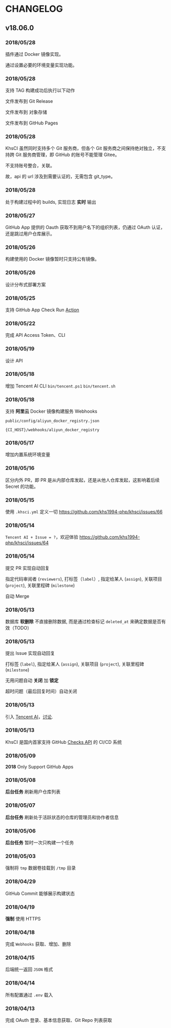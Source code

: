 # CHANGELOG

## v18.06.0

### 2018/05/28

插件通过 Docker 镜像实现。

通过设置必要的环境变量实现功能。

### 2018/05/28

支持 TAG 构建成功后执行以下动作

文件发布到 Git Release

文件发布到 对象存储

文件发布到 GitHub Pages

### 2018/05/28

KhsCI 虽然同时支持多个 Git 服务商，但各个 Git 服务商之间保持绝对独立，不支持跨 Git 服务商管理，即 GitHub 的账号不能管理 Gitee。

不支持账号整合，关联。

故，api 的 url 涉及到需要认证的，无需包含 git_type。

### 2018/05/28

处于构建过程中的 builds, 实现日志 **实时** 输出

### 2018/05/27

GitHub App 提供的 Oauth 获取不到用户名下的组织列表，仍通过 OAuth 认证，还是跳过用户仓库展示。

### 2018/05/26

构建使用的 Docker 镜像暂时只支持公有镜像。

### 2018/05/26

设计分布式部署方案

### 2018/05/25

支持 GitHub App Check Run [Action](https://developer.github.com/changes/2018-05-23-request-actions-on-checks/)

### 2018/05/22

完成 API Access Token、CLI

### 2018/05/19

设计 API

### 2018/05/18

增加 Tencent AI CLI `bin/tencent.ps1` `bin/tencent.sh`

### 2018/05/18

支持 **阿里云** Docker 镜像构建服务 Webhooks

`public/config/aliyun_docker_registry.json`

`{CI_HOST}/webhooks/aliyun_docker_registry`

### 2018/05/17

增加内置系统环境变量

### 2018/05/16

区分内外 PR，即 PR 是从内部仓库发起，还是从他人仓库发起，这影响着后续 Secret 的功能。

### 2018/05/15

使用 `.khsci.yml` 定义一切 https://github.com/khs1994-php/khsci/issues/66

### 2018/05/14

`Tencent AI + Issue = ?`，欢迎体验 https://github.com/khs1994-php/khsci/issues/64

### 2018/05/14

提交 PR 实现自动回复

指定代码审阅者 (`reviewers`), 打标签（`label`）, 指定给某人 (`assign`), 关联项目 (`project`), 关联里程碑 (`milestone`)

自动 Merge

### 2018/05/13

数据库 **软删除** 不直接删除数据, 而是通过检查标记 `deleted_at` 来确定数据是否有效（TODO）

### 2018/05/13

提出 Issue 实现自动回复

打标签 (`label`), 指定给某人 (`assign`), 关联项目 (`project`), 关联里程碑 (`milestone`)

无用问题自动 **关闭** 加 **锁定**

超时问题（最后回复时间）自动关闭

### 2018/05/13

引入 [Tencent AI](https://github.com/khs1994-php/tencent-ai)，[讨论](https://github.com/khs1994-php/khsci/issues/61).

### 2018/05/13

KhsCI 是国内首家支持 GitHub [Checks API](https://blog.github.com/2018-05-07-introducing-checks-api/) 的 CI/CD 系统

### 2018/05/09

**2018** Only Support GitHub Apps

### 2018/05/08

**后台任务** 刷新用户仓库列表

### 2018/05/07

**后台任务** 刷新处于活跃状态的仓库的管理员和协作者信息

### 2018/05/06

**后台任务** 暂时一次只构建一个任务

### 2018/05/03

强制将 `tmp` 数据卷挂载到 `/tmp` 目录

### 2018/04/29

GitHub Commit 能够展示构建状态

### 2018/04/19

**强制** 使用 HTTPS

### 2018/04/18

完成 `Webhooks` 获取、增加、删除

### 2018/04/15

后端统一返回 `JSON` 格式

### 2018/04/14

所有配置通过 `.env` 载入

### 2018/04/13

完成 OAuth 登录、基本信息获取、Git Repo 列表获取
